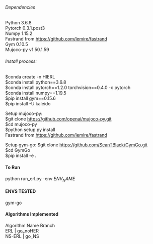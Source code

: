 ###### Dependencies #######
Python 3.6.8 \
Pytorch 0.3.1.post3 \
Numpy 1.15.2 \
Fastrand from https://github.com/lemire/fastrand \
Gym 0.10.5 \
Mujoco-py v1.50.1.59

###### Install process:  #######
$conda create -n HIERL \
$conda install python==3.6.8 \
$conda install pytorch==1.2.0 torchvision==0.4.0 -c pytorch \
$conda install numpy==1.19.5 \
$pip install gym==0.15.6 \
$pip install -U kaleido
 
Setup mujoco-py: \
$git clone https://github.com/openai/mujoco-py.git \
$cd mujoco-py \
$python setup.py install \
Fastrand from https://github.com/lemire/fastrand 

Setup gym-go:
$git clone https://github.com/SeanTBlack/GymGo.git \
$cd GymGo \
$pip install -e .

#### To Run #### 
python run_erl.py -env $ENV_NAME$ 

#### ENVS TESTED #### 
gym-go

#### Algorithms Implemented #### 
Algorithm Name          Branch \
ERL                 |   go_noHER \
NS-ERL              |   go_NS 
